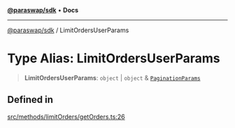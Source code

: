 [**@paraswap/sdk**](../README.md) • **Docs**

***

[@paraswap/sdk](../globals.md) / LimitOrdersUserParams

# Type Alias: LimitOrdersUserParams

> **LimitOrdersUserParams**: `object` \| `object` & [`PaginationParams`](../-internal-/type-aliases/PaginationParams.md)

## Defined in

[src/methods/limitOrders/getOrders.ts:26](https://github.com/paraswap/paraswap-sdk/blob/master/src/methods/limitOrders/getOrders.ts#L26)
